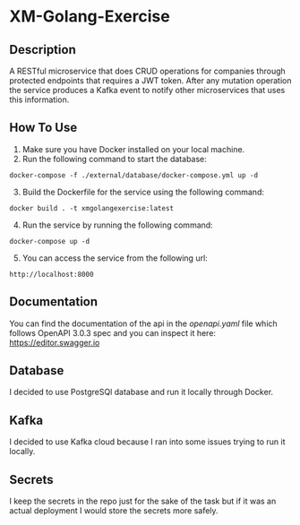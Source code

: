 # XM-Golang-Exercise

## Description
A RESTful microservice that does CRUD operations for companies through protected endpoints that requires a JWT token. After any mutation operation the service produces a Kafka event to notify other microservices that uses this information.

## How To Use

1. Make sure you have Docker installed on your local machine.
2. Run the following command to start the database:
```
docker-compose -f ./external/database/docker-compose.yml up -d
``` 
3. Build the Dockerfile for the service using the following command:
```
docker build . -t xmgolangexercise:latest
```
4. Run the service by running the following command:
```
docker-compose up -d
```
5. You can access the service from the following url:
```
http://localhost:8000
```

## Documentation
You can find the documentation of the api in the *openapi.yaml* file which follows OpenAPI 3.0.3 spec and you can inspect it here: <https://editor.swagger.io>

## Database
I decided to use PostgreSQl database and run it locally through Docker.

## Kafka
I decided to use Kafka cloud because I ran into some issues trying to run it locally.

## Secrets
I keep the secrets in the repo just for the sake of the task but if it was an actual deployment I would store the secrets more safely.